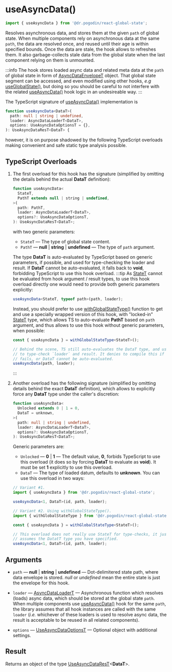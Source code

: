 # useAsyncData()
```jsx
import { useAsyncData } from '@dr.pogodin/react-global-state';
```
Resolves asynchronous data, and stores them at the given `path` of global
state. When multiple components rely on asynchronous data at the same `path`,
the data are resolved once, and reused until their age is within specified
bounds. Once the data are stale, the hook allows to refreshes them. It also
garbage-collects stale data from the global state when the last component
relying on them is unmounted.

:::info
The hook stores loaded async data and related meta data at the `path` of global
state in form of [AsyncDataEnvelopeT] object. That global state segment can be
accessed, and even modified using other hooks,
_e.g_ [useGlobalState()], but doing so you should be careful to not interfere
with the related [useAsyncData()] hook logic in an undesireable way.
:::

The TypeScript signature of [useAsyncData()] implementation is
```ts
function useAsyncData<DataT>(
  path: null | string | undefined,
  loader: AsyncDataLoaderT<DataT>,
  options: UseAsyncDataOptionsT = {},
): UseAsyncDataResT<DataT> {
```
however, it is on purpose shadowed by the following TypeScript overloads
making convenient and safe static type analysis possible.

## TypeScript Overloads
[StateT]: #state-type

1.  The first overload for this hook has the signature (simplified by omitting
    the details behind the actual **DataT** definition):
    ```ts
    function useAsyncData<
      StateT,
      PathT extends null | string | undefined,
    >(
      path: PathT,
      loader: AsyncDataLoaderT<DataT>,
      options?: UseAsyncDataOptionsT,
    ): UseAsyncDataResT<DataT>;
    ```
    with two generic parameters:
    - `StateT` <a id="state-type" /> &mdash; The type of global state content.
    - `PathT` &mdash; **null** | **string** | **undefined** &mdash;
      The type of `path` argument.

    The type **DataT** is auto-evaluated by TypeScript based on generic parameters,
    if possible, and used for type-checking the loader and result. If **DataT**
    cannot be auto-evaluated, it falls back to **void**, forbidding TypeScript
    to use this hook overload.
    :::tip
    As [StateT] cannot be evaluated from hook argument / result types, to use
    this hook overload directly one would need to provide both generic parameters
    explicitly:
    ```ts
    useAsyncData<StateT, typeof path>(path, loader);
    ```
    Instead, you should prefer to use [withGlobalStateType()] function to get and
    use a specially wrapped version of this hook, with "locked-in" [StateT] type,
    which allows TS to auto-evaluate **PathT** based on `path` argument, and
    thus allows to use this hook without generic parameters, when possible:
    ```ts
    const { useAsyncData } = withGlobalStateType<StateT>();

    // Behind the scene, TS still auto-evaluates the DataT type, and uses it
    // to type-check `loader` and result. It denies to compile this if type check
    // fails, or DataT cannot be auto-evaluated.
    useAsyncData(path, loader);
    ```
    :::

2.  Another overload has the following signature (simplified by omitting
    details behind the exact **DataT** definition), which allows to explicitly
    force any **DataT** type under the caller's discretion:
    ```ts
    function useAsyncData<
      Unlocked extends 0 | 1 = 0,
      DataT = unknown,
    >(
      path: null | string | undefined,
      loader: AsyncDataLoaderT<DataT>,
      options?: UseAsyncDataOptionsT,
    ): UseAsyncDataResT<DataT>;
    ```
    Generic parameters are:
    - `Unlocked` &mdash; **0** | **1** &mdash; The default value, **0**, forbids
      TypeScript to use this overload (it does so by forcing **DataT** to evaluate
      as **void**). It must be set **1** explicitly to use this overload.
    - `DataT` &mdash; The type of loaded datum, defaults to **unknown**.
    You can use this overload in two ways:
    ```ts
    // Variant #1.
    import { useAsyncData } from '@dr.pogodin/react-global-state';

    useAsyncData<1, DataT>(id, path, loader);

    // Variant #2. Using withGlobalStateType().
    import { withGlobalStateType } from '@dr.pogodin/react-global-state';

    const { useAsyncData } = withGlobalStateType<StateT>();

    // This overload does not really use StateT for type-checks, it just
    // assumes the DatatT type you have specified.
    useAsyncData<1, DataT>(id, path, loader);
    ```

## Arguments
- `path` &mdash; **null** | **string** | **undefined** &mdash; Dot-delimitered
  state path, where data envelope is stored. _null_ or _undefined_ mean the entire
  state is just the envelope for this hook.

- `loader` &mdash; [AsyncDataLoaderT] &mdash; Asynchronous function which resolves (loads)
  async data, which should be stored at the global state `path`. When multiple
  components use [useAsyncData()] hook for the same `path`, the library assumes
  that all hook instances are called with the same `loader` (_i.e._ whichever of
  these loaders is used to resolve async data, the result is acceptable to be
  reused in all related components).

- `options` &mdash; [UseAsyncDataOptionsT] &mdash; Optional object
  with additional settings.

## Result
Returns an object of the type [UseAsyncDataResT]&lt;**DataT**&gt;.

[AsyncDataEnvelopeT]: /docs/api/types/async-data-envelope
[AsyncDataLoaderT]: /docs/api/types/async-data-loader
[newAsyncDataEnvelope()]: /docs/api/functions/new-async-data-envelope
[useAsyncCollection()]: /docs/api/hooks/useasynccollection
[useAsyncData()]: /docs/api/hooks/useasyncdata
[UseAsyncDataOptionsT]: /docs/api/types/use-async-data-options
[UseAsyncDataResT]: /docs/api/types/use-async-data-res
[useGlobalState()]: /docs/api/hooks/useglobalstate
[withGlobalStateType()]: /docs/api/functions/with-global-state-type
